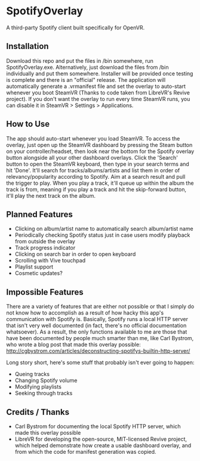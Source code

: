 # SpotifyOverlay
A third-party Spotify client built specifically for OpenVR.

## Installation
Download this repo and put the files in /bin somewhere, run SpotifyOverlay.exe. Alternatively, just download the files from /bin individually and put them somewhere. Installer will be provided once testing is complete and there is an "official" release. The application will automatically generate a .vrmanifest file and set the overlay to auto-start whenever you boot SteamVR (Thanks to code taken from LibreVR's Revive project). If you don't want the overlay to run every time SteamVR runs, you can disable it in SteamVR > Settings > Applications.

## How to Use
The app should auto-start whenever you load SteamVR. To access the overlay, just open up the SteamVR dashboard by pressing the Steam button on your controller/headset, then look near the bottom for the Spotify overlay button alongside all your other dashboard overlays. Click the 'Search' button to open the SteamVR keyboard, then type in your search terms and hit 'Done'. It'll search for tracks/albums/artists and list them in order of relevancy/popularity according to Spotify. Aim at a search result and pull the trigger to play. When you play a track, it'll queue up within the album the track is from, meaning if you play a track and hit the skip-forward button, it'll play the next track on the album.

## Planned Features
* Clicking on album/artist name to automatically search album/artist name
* Periodically checking Spotify status just in case users modify playback from outside the overlay
* Track progress indicator
* Clicking on search bar in order to open keyboard
* Scrolling with Vive touchpad
* Playlist support
* Cosmetic updates?

## Impossible Features
There are a variety of features that are either not possible or that I simply do not know how to accomplish as a result of how hacky this app's communication with Spotify is. Basically, Spotify runs a local HTTP server that isn't very well documented (in fact, there's no official documentation whatsoever). As a result, the only functions available to me are those that have been documented by people much smarter than me, like Carl Bystrom, who wrote a blog post that made this overlay possible: http://cgbystrom.com/articles/deconstructing-spotifys-builtin-http-server/

Long story short, here's some stuff that probably isn't ever going to happen:
* Queing tracks
* Changing Spotify volume
* Modifying playlists
* Seeking through tracks

## Credits / Thanks
* Carl Bystrom for documenting the local Spotify HTTP server, which made this overlay possible
* LibreVR for developing the open-source, MIT-licensed Revive project, which helped demonstrate how create a usable dashboard overlay, and from which the code for manifest generation was copied.
